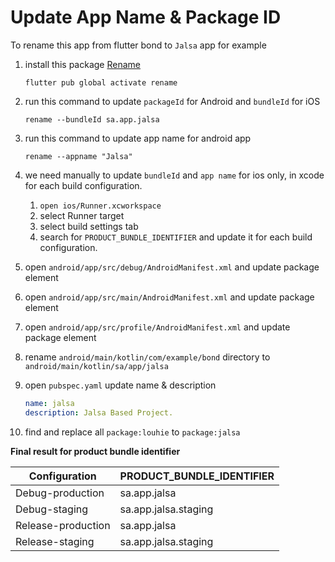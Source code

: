 # Update App Name & Package ID

To rename this app from flutter bond to `Jalsa` app for example

1.  install this package [Rename](https://pub.dev/packages/rename)

    ```
    flutter pub global activate rename
    ```

2.  run this command to update `packageId` for Android and `bundleId` for iOS

    ```
    rename --bundleId sa.app.jalsa
    ```

3.  run this command to update app name for android app

    ```
    rename --appname "Jalsa"
    ```

4.  we need manually to update `bundleId` and `app name` for ios only, in xcode for each build configuration.

    1. `open ios/Runner.xcworkspace`
    2. select Runner target
    3. select build settings tab
    4. search for `PRODUCT_BUNDLE_IDENTIFIER` and update it for each build configuration.

5.  open `android/app/src/debug/AndroidManifest.xml` and update package element
6.  open `android/app/src/main/AndroidManifest.xml` and update package element
7.  open `android/app/src/profile/AndroidManifest.xml` and update package element
8.  rename `android/main/kotlin/com/example/bond` directory to `android/main/kotlin/sa/app/jalsa`
9.  open `pubspec.yaml` update name & description

    ```yaml
    name: jalsa
    description: Jalsa Based Project.
    ```

10. find and replace all `package:louhie` to `package:jalsa`

**Final result for product bundle identifier**

| Configuration      | PRODUCT_BUNDLE_IDENTIFIER |
| ------------------ | ------------------------- |
| Debug-production   | sa.app.jalsa              |
| Debug-staging      | sa.app.jalsa.staging      |
| Release-production | sa.app.jalsa              |
| Release-staging    | sa.app.jalsa.staging      |
